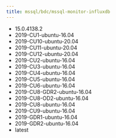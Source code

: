 ```yaml
---
title: mssql/bdc/mssql-monitor-influxdb
---
```

- 15.0.4138.2
- 2019-CU1-ubuntu-16.04
- 2019-CU10-ubuntu-20.04
- 2019-CU11-ubuntu-20.04
- 2019-CU12-ubuntu-20.04
- 2019-CU2-ubuntu-16.04
- 2019-CU3-ubuntu-16.04
- 2019-CU4-ubuntu-16.04
- 2019-CU5-ubuntu-16.04
- 2019-CU6-ubuntu-16.04
- 2019-CU8-GDR2-ubuntu-16.04
- 2019-CU8-OD2-ubuntu-16.04
- 2019-CU8-ubuntu-16.04
- 2019-CU9-ubuntu-16.04
- 2019-GDR1-ubuntu-16.04
- 2019-GDR2-ubuntu-16.04
- latest
